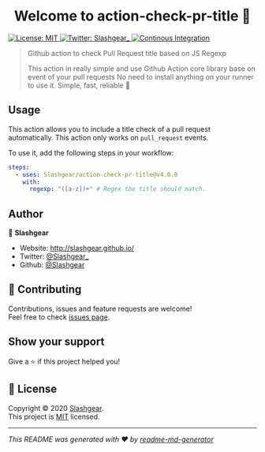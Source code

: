 <h1 align="center">Welcome to action-check-pr-title 👋</h1>
<p>
  <a href="https://github.com/Slashgear/action-check-pr-title/blob/main/LICENSE" target="_blank">
    <img alt="License: MIT" src="https://img.shields.io/badge/License-MIT-yellow.svg" />
  </a>
  <a href="https://twitter.com/Slashgear\_" target="_blank">
    <img alt="Twitter: Slashgear_" src="https://img.shields.io/twitter/follow/Slashgear_.svg?style=social" />
  </a>
  <a href="https://github.com/Slashgear/action-check-pr-title/actions/workflows/ci.yml" target="_blank">
    <img alt="Continous Integration" src="https://github.com/Slashgear/action-check-pr-title/actions/workflows/ci.yml/badge.svg" />
  </a>
</p>

> Github action to check Pull Request title based on JS Regexp
>
> This action in really simple and use Github Action core library base on event of your pull requests
> No need to install anything on your runner to use it.
> Simple, fast, reliable 🎉

## Usage

This action allows you to include a title check of a pull request automatically. This action only works on `pull_request` events.

To use it, add the following steps in your workflow:

```yaml
steps:
  - uses: Slashgear/action-check-pr-title@v4.0.0
    with:
      regexp: "([a-z])+" # Regex the title should match.
```

## Author

👤 **Slashgear**

- Website: http://slashgear.github.io/
- Twitter: [@Slashgear\_](https://twitter.com/Slashgear_)
- Github: [@Slashgear](https://github.com/Slashgear)

## 🤝 Contributing

Contributions, issues and feature requests are welcome!<br />Feel free to check [issues page](https://github.com/Slashgear/action-check-pr-title/issues).

## Show your support

Give a ⭐️ if this project helped you!

## 📝 License

Copyright © 2020 [Slashgear](https://github.com/Slashgear).<br />
This project is [MIT](https://github.com/Slashgear/action-check-pr-title/blob/main/LICENSE) licensed.

---

_This README was generated with ❤️ by [readme-md-generator](https://github.com/kefranabg/readme-md-generator)_
